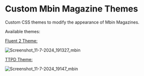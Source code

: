 # Custom Mbin Magazine Themes
Custom CSS themes to modify the appearance of Mbin Magazines.

Available themes: 

[Fluent 2 Theme:](https://github.com/AndrewMathis13/custom-mbin-themes/tree/main/fluent-2-style)

![Screenshot_11-7-2024_191327_mbin](https://github.com/user-attachments/assets/fcf63cec-990e-408e-acaf-ae9c54314c46)

[TTPD Theme:](https://github.com/AndrewMathis13/custom-mbin-themes/tree/main/ttpd-style)

![Screenshot_11-7-2024_19147_mbin](https://github.com/user-attachments/assets/fdd79b96-43cd-4c9c-aeea-fd923baefc74)
